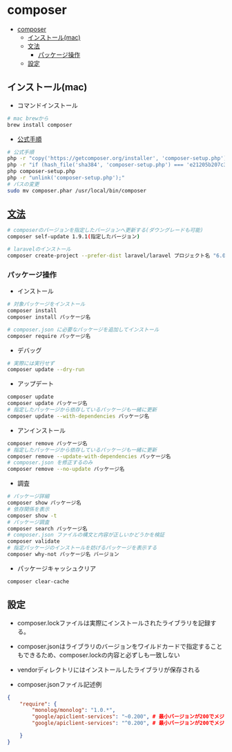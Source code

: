 # composer

- [composer](#composer)
  - [インストール(mac)](#インストールmac)
  - [文法](#文法)
    - [パッケージ操作](#パッケージ操作)
  - [設定](#設定)

## インストール(mac)

- コマンドインストール

```sh
# mac brewから
brew install composer
```

- [公式手順](https://getcomposer.org/download/)

```sh
# 公式手順
php -r "copy('https://getcomposer.org/installer', 'composer-setup.php');"
php -r "if (hash_file('sha384', 'composer-setup.php') === 'e21205b207c3ff031906575712edab6f13eb0b361f2085f1f1237b7126d785e826a450292b6cfd1d64d92e6563bbde02') { echo 'Installer verified'; } else { echo 'Installer corrupt'; unlink('composer-setup.php'); } echo PHP_EOL;"
php composer-setup.php
php -r "unlink('composer-setup.php');"
# パスの変更
sudo mv composer.phar /usr/local/bin/composer
```

## [文法](https://zenn.dev/hedrall/articles/251441f391990f)

```sh
# composerのバージョンを指定したバージョンへ更新する(ダウングレードも可能)
composer self-update 1.9.1(指定したバージョン)

# laravelのインストール
composer create-project --prefer-dist laravel/laravel プロジェクト名 "6.0.*(バージョン名)"
```

### パッケージ操作

- インストール

```sh
# 対象パッケージをインストール
composer install
composer install パッケージ名

# composer.json に必要なパッケージを追加してインストール
composer require パッケージ名
```

- デバッグ

```sh
# 実際には実行せず
composer update --dry-run
```

- アップデート

```sh
composer update
composer update パッケージ名
# 指定したパッケージから依存しているパッケージも一緒に更新
composer update --with-dependencies パッケージ名
```

- アンインストール

```sh
composer remove パッケージ名
# 指定したパッケージから依存しているパッケージも一緒に更新
composer remove --update-with-dependencies パッケージ名
# composer.json を修正するのみ
composer remove --no-update パッケージ名
```

- 調査

```sh
# パッケージ詳細
composer show パッケージ名
# 依存関係を表示
composer show -t
# パッケージ調査
composer search パッケージ名
# composer.json ファイルの構文と内容が正しいかどうかを検証
composer validate
# 指定パッケージのインストールを妨げるパッケージを表示する
composer why-not パッケージ名 バージョン
```

- パッケージキャッシュクリア

```sh
composer clear-cache
```

## 設定

- composer.lockファイルは実際にインストールされたライブラリを記録する。
- composer.jsonはライブラリのバージョンをワイルドカードで指定することもできるため、composer.lockの内容と必ずしも一致しない
- vendorディレクトリにはインストールしたライブラリが保存される

- composer.jsonファイル記述例

```json
{
    "require": {
        "monolog/monolog": "1.0.*",
        "google/apiclient-services": "~0.200", # 最小バージョンが200でメジャーバージョンは同一という意味
        "google/apiclient-services": "^0.200", # 最小バージョンが200でメジャーバージョンは同一という意味

    }
}
```
